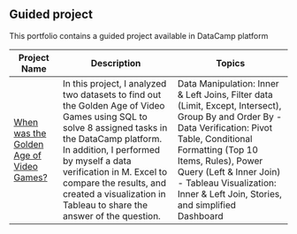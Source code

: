 ## **Guided project**
This portfolio contains a guided project available in DataCamp platform

| **Project Name** | **Description** | **Topics**|
|------------------|-----------------|-------------------------|
|[When was the Golden Age of Video Games?](https://github.com/carolinalay/guided_projects/tree/main/When%20was%20the%20Golden%20Age%20of%20Video%20Games%3F)|In this project, I analyzed two datasets to find out the Golden Age of Video Games using SQL to solve 8 assigned tasks in the DataCamp platform. In addition, I performed by myself a data verification in M. Excel to compare the results, and created a visualization in Tableau to share the answer of the question.| Data Manipulation: Inner & Left Joins, Filter data (Limit, Except, Intersect), Group By and Order By - Data Verification: Pivot Table, Conditional Formatting (Top 10 Items, Rules), Power Query (Left & Inner Join) - Tableau Visualization: Inner & Left Join, Stories, and simplified Dashboard|
